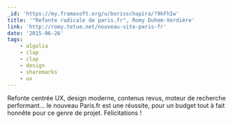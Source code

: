 ```yaml
---
_id: 'https://my.framasoft.org/u/borisschapira/?9kFhIw'
title: '"Refonte radicale de paris.fr", Romy Duhem-Verdière'
link: 'http://romy.tetue.net/nouveau-site-paris-fr'
date: '2015-06-26'
tags:
    - algolia
    - clap
    - clap
    - design
    - sharemarks
    - ux
---
```


<div class="markdown"><p>Refonte centrée UX, design moderne, contenus revus, moteur de recherche performant... le nouveau Paris.fr est une réussite, pour un budget tout à fait honnête pour ce genre de projet. Félicitations !
</p></div>

